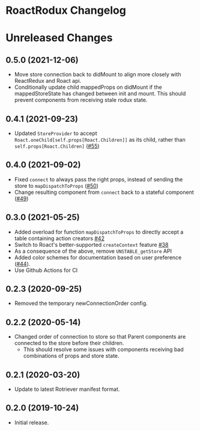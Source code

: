 # RoactRodux Changelog

# Unreleased Changes
## 0.5.0 (2021-12-06)
* Move store connection back to didMount to align more closely with ReactRedux and Roact api.
* Conditionally update child mappedProps on didMount if the mappedStoreState has changed between init and mount. This should prevent components from receiving stale rodux state.

## 0.4.1 (2021-09-23)
* Updated `StoreProvider` to accept `Roact.oneChild[self.props[Roact.Children]]` as its child, rather than `self.props[Roact.Children]` ([#55](https://github.com/Roblox/roact-rodux/pull/55))

## 0.4.0 (2021-09-02)
* Fixed `connect` to always pass the right props, instead of sending the store to `mapDispatchToProps` ([#50](https://github.com/roblox/roact-rodux/pulls/50))
* Change resulting component from `connect` back to a stateful component ([#49](https://github.com/roblox/roact-rodux/pulls/49))

## 0.3.0 (2021-05-25)
* Added overload for function `mapDispatchToProps` to directly accept a table containing action creators [#42](https://github.com/roblox/roact-rodux/pulls/42)
* Switch to Roact's better-supported `createContext` feature [#38](https://github.com/roblox/roact-rodux/pulls/38)
* As a consequence of the above, remove `UNSTABLE_getStore` API
* Added color schemes for documentation based on user preference ([#44](https://github.com/Roblox/roact-rodux/pull/44)).
* Use Github Actions for CI

## 0.2.3 (2020-09-25)
* Removed the temporary newConnectionOrder config.

## 0.2.2 (2020-05-14)
* Changed order of connection to store so that Parent components are connected to the store before their children.
	* This should resolve some issues with components receiving bad combinations of props and store state.

## 0.2.1 (2020-03-20)
* Update to latest Rotriever manifest format.

## 0.2.0 (2019-10-24)
* Initial release.

